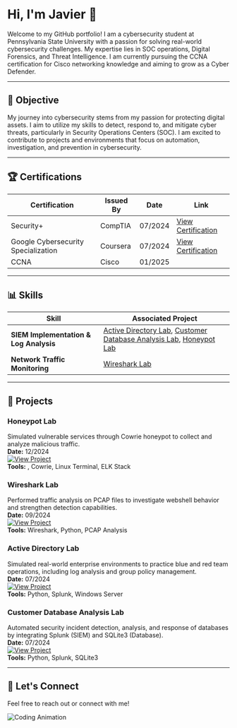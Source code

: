 # Hi, I'm Javier 👋  

Welcome to my GitHub portfolio! I am a cybersecurity student at Pennsylvania State University with a passion for solving real-world cybersecurity challenges. My expertise lies in SOC operations, Digital Forensics, and Threat Intelligence. I am currently pursuing the CCNA certification for Cisco networking knowledge and aiming to grow as a Cyber Defender.

---

## 🎯 Objective

My journey into cybersecurity stems from my passion for protecting digital assets. I aim to utilize my skills to detect, respond to, and mitigate cyber threats, particularly in Security Operations Centers (SOC). I am excited to contribute to projects and environments that focus on automation, investigation, and prevention in cybersecurity.

---

## 🏆 Certifications
| Certification        | Issued By       | Date        | Link                      |
|----------------------|-----------------|-------------|---------------------------|
| Security+            | CompTIA         | 07/2024     | [View Certification](https://www.credly.com/badges/5386daf1-dd5a-4637-a0f3-fbc3b5e3eaac/public_url) |
| Google Cybersecurity Specialization | Coursera     | 07/2024     | [View Certification](https://www.coursera.org/account/accomplishments/specialization/3KAZ2UT5LSAS) |
| CCNA | Cisco | 01/2025 | |

---

## 📊 Skills  

| **Skill**                           | **Associated Project**                                   |
|-------------------------------------|---------------------------------------------------------|
| **SIEM Implementation & Log Analysis** | [Active Directory Lab](https://github.com/javo2002/Active-Directory-Analysis), [Customer Database Analysis Lab](https://github.com/javo2002/Customer-Database-SIEM-Analysis), [Honeypot Lab](https://github.com/javo2002/Cowrie-Honeypot) |
| **Network Traffic Monitoring**      | [Wireshark Lab](https://github.com/javo2002/Wireshark-Basics)            |

---

## 🚀 Projects  

### Honeypot Lab  
Simulated vulnerable services through Cowrie honeypot to collect and analyze malicious traffic.  
**Date:** 12/2024  
[![View Project](https://img.shields.io/badge/View-Project-yellow)](https://github.com/javo2002/Cowrie-Honeypot)  
**Tools:** , Cowrie, Linux Terminal, ELK Stack 

### Wireshark Lab  
Performed traffic analysis on PCAP files to investigate webshell behavior and strengthen detection capabilities.  
**Date:** 09/2024  
[![View Project](https://img.shields.io/badge/View-Project-red)](https://github.com/javo2002/Wireshark-Basics)  
**Tools:** Wireshark, Python, PCAP Analysis  

### Active Directory Lab  
Simulated real-world enterprise environments to practice blue and red team operations, including log analysis and group policy management.  
**Date:** 07/2024  
[![View Project](https://img.shields.io/badge/View-Project-green)](https://github.com/javo2002/Active-Directory-Analysis)  
**Tools:** Python, Splunk, Windows Server  

### Customer Database Analysis Lab  
Automated security incident detection, analysis, and response of databases by integrating Splunk (SIEM) and SQLite3 (Database).  
**Date:** 07/2024  
[![View Project](https://img.shields.io/badge/View-Project-blue)](https://github.com/javo2002/Customer-Database-SIEM-Analysis)  
**Tools:** Python, Splunk, SQLite3  

---

## 💬 Let's Connect  
Feel free to reach out or connect with me!  

![Coding Animation](https://media.giphy.com/media/13HgwGsXF0aiGY/giphy.gif)  
